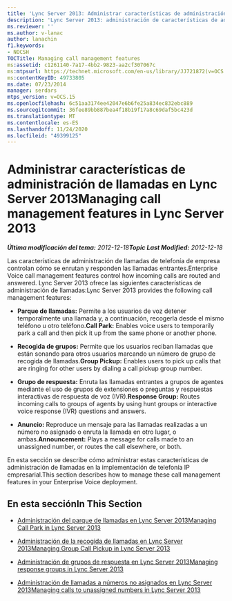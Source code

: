 ```yaml
---
title: 'Lync Server 2013: Administrar características de administración de llamadas'
description: 'Lync Server 2013: administración de características de administración de llamadas.'
ms.reviewer: ''
ms.author: v-lanac
author: lanachin
f1.keywords:
- NOCSH
TOCTitle: Managing call management features
ms:assetid: c1261140-7a17-4bb2-9823-aa2cf307067c
ms:mtpsurl: https://technet.microsoft.com/en-us/library/JJ721872(v=OCS.15)
ms:contentKeyID: 49733805
ms.date: 07/23/2014
manager: serdars
mtps_version: v=OCS.15
ms.openlocfilehash: 6c51aa3174ee42047e6b6fe25a834ec832ebc889
ms.sourcegitcommit: 36fee89bb887bea4f18b19f17a8c69daf5bc423d
ms.translationtype: MT
ms.contentlocale: es-ES
ms.lasthandoff: 11/24/2020
ms.locfileid: "49399125"
---
```

# <a name="managing-call-management-features-in-lync-server-2013"></a><span data-ttu-id="c7c09-103">Administrar características de administración de llamadas en Lync Server 2013</span><span class="sxs-lookup"><span data-stu-id="c7c09-103">Managing call management features in Lync Server 2013</span></span>

<div data-xmlns="http://www.w3.org/1999/xhtml">

<div class="topic" data-xmlns="http://www.w3.org/1999/xhtml" data-msxsl="urn:schemas-microsoft-com:xslt" data-cs="https://msdn.microsoft.com/">

<div data-asp="https://msdn2.microsoft.com/asp">



</div>

<div id="mainSection">

<div id="mainBody"><span data-ttu-id="c7c09-104">

<span> </span></span><span class="sxs-lookup"><span data-stu-id="c7c09-104">

<span> </span></span></span>

<span data-ttu-id="c7c09-105">_**Última modificación del tema:** 2012-12-18_</span><span class="sxs-lookup"><span data-stu-id="c7c09-105">_**Topic Last Modified:** 2012-12-18_</span></span>

<span data-ttu-id="c7c09-106">Las características de administración de llamadas de telefonía de empresa controlan cómo se enrutan y responden las llamadas entrantes.</span><span class="sxs-lookup"><span data-stu-id="c7c09-106">Enterprise Voice call management features control how incoming calls are routed and answered.</span></span> <span data-ttu-id="c7c09-107">Lync Server 2013 ofrece las siguientes características de administración de llamadas:</span><span class="sxs-lookup"><span data-stu-id="c7c09-107">Lync Server 2013 provides the following call management features:</span></span>

  - <span data-ttu-id="c7c09-108">**Parque de llamadas:** Permite a los usuarios de voz detener temporalmente una llamada y, a continuación, recogerla desde el mismo teléfono u otro teléfono.</span><span class="sxs-lookup"><span data-stu-id="c7c09-108">**Call Park:** Enables voice users to temporarily park a call and then pick it up from the same phone or another phone.</span></span>

  - <span data-ttu-id="c7c09-109">**Recogida de grupos:** Permite que los usuarios reciban llamadas que están sonando para otros usuarios marcando un número de grupo de recogida de llamadas.</span><span class="sxs-lookup"><span data-stu-id="c7c09-109">**Group Pickup:** Enables users to pick up calls that are ringing for other users by dialing a call pickup group number.</span></span>

  - <span data-ttu-id="c7c09-110">**Grupo de respuesta:** Enruta las llamadas entrantes a grupos de agentes mediante el uso de grupos de extensiones o preguntas y respuestas interactivas de respuesta de voz (IVR).</span><span class="sxs-lookup"><span data-stu-id="c7c09-110">**Response Group:** Routes incoming calls to groups of agents by using hunt groups or interactive voice response (IVR) questions and answers.</span></span>

  - <span data-ttu-id="c7c09-111">**Anuncio:** Reproduce un mensaje para las llamadas realizadas a un número no asignado o enruta la llamada en otro lugar, o ambas.</span><span class="sxs-lookup"><span data-stu-id="c7c09-111">**Announcement:** Plays a message for calls made to an unassigned number, or routes the call elsewhere, or both.</span></span>

<span data-ttu-id="c7c09-112">En esta sección se describe cómo administrar estas características de administración de llamadas en la implementación de telefonía IP empresarial.</span><span class="sxs-lookup"><span data-stu-id="c7c09-112">This section describes how to manage these call management features in your Enterprise Voice deployment.</span></span>

<div>

## <a name="in-this-section"></a><span data-ttu-id="c7c09-113">En esta sección</span><span class="sxs-lookup"><span data-stu-id="c7c09-113">In This Section</span></span>

  - [<span data-ttu-id="c7c09-114">Administración del parque de llamadas en Lync Server 2013</span><span class="sxs-lookup"><span data-stu-id="c7c09-114">Managing Call Park in Lync Server 2013</span></span>](lync-server-2013-managing-call-park.md)

  - [<span data-ttu-id="c7c09-115">Administración de la recogida de llamadas en Lync Server 2013</span><span class="sxs-lookup"><span data-stu-id="c7c09-115">Managing Group Call Pickup in Lync Server 2013</span></span>](lync-server-2013-managing-group-call-pickup.md)

  - [<span data-ttu-id="c7c09-116">Administración de grupos de respuesta en Lync Server 2013</span><span class="sxs-lookup"><span data-stu-id="c7c09-116">Managing response groups in Lync Server 2013</span></span>](lync-server-2013-managing-response-groups.md)

  - [<span data-ttu-id="c7c09-117">Administración de llamadas a números no asignados en Lync Server 2013</span><span class="sxs-lookup"><span data-stu-id="c7c09-117">Managing calls to unassigned numbers in Lync Server 2013</span></span>](lync-server-2013-managing-calls-to-unassigned-numbers.md)

<span data-ttu-id="c7c09-118"></div>

</div>

<span> </span>

</div>

</div>

</span><span class="sxs-lookup"><span data-stu-id="c7c09-118"></div>

</div>

<span> </span>

</div>

</div>

</span></span></div>

